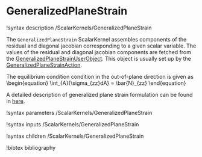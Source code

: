 # GeneralizedPlaneStrain

!syntax description /ScalarKernels/GeneralizedPlaneStrain

The `GeneralizedPlaneStrain` ScalarKernel assembles components of the residual and diagonal jacobian corresponding to a given scalar variable. The values of the residual and diagonal jacobian components are fetched from the [GeneralizedPlaneStrainUserObject](/GeneralizedPlaneStrainUserObject.md). This object is usually set up by the [GeneralizedPlaneStrainAction](/GeneralizedPlaneStrain/index.md).

The equilibrium condition condition in the out-of-plane direction is given as
\begin{equation}
	\int_{A}{\sigma_{zz}dA} = \bar{N}_{zz}
\end{equation}

A detailed description of generalized plane strain formulation can be found in [here](tensor_mechanics/generalized_plane_strain.md).

!syntax parameters /ScalarKernels/GeneralizedPlaneStrain

!syntax inputs /ScalarKernels/GeneralizedPlaneStrain

!syntax children /ScalarKernels/GeneralizedPlaneStrain

!bibtex bibliography

